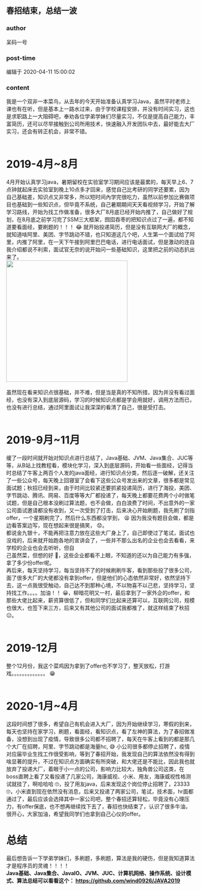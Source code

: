 ## 春招结束，总结一波
### author 
呆码一号
### post-time 

编辑于  2020-04-11 15:00:02
### content 
<div class="post-topic-des nc-post-content">
 <div>
  我是一个双非一本菜鸟，从去年的今天开始准备认真学习Java，虽然平时老师上课也有在听，但是基本上一路水过来，由于学校课程安排，并没有时间实习，这也是求职路上一大阻碍吧，奉劝各位学弟学妹们尽量实习，不仅是提高自己能力，丰富简历，还可以尽早接触到公司所用技术，快速融入开发团队中去，最好能去大厂实习，还会有转正机会，非常不错。
 </div>
 <div>
  <br/>
 </div>
 <h1>
  <strong>
   2019-4月~8月
  </strong>
 </h1>
 <div>
  4月开始认真学习java，暑期留校在实验室学习期间应该是最累的，每天早上6、7点钟就起床去实验室到晚上10点多才回来，感觉自己比考研的同学还要累，因为自己基础差，知识点又非常多，所以短时间內学完很吃力，虽然以前参加比赛做项目也基础到一些知识点，但毕竟不系统，自己暑期期间天天看视频学习，开始了解学习路线，开始为找工作做准备，很多大厂8月底已经开始内推了，自己做好了规划，在8月底之前学习完了SSM三大框架，囫囵吞枣的把知识点过了一遍，都不知道要看面经，要刷题的！！！
  <span>
   😂
  </span>
  就开始投递简历，但是没有互联网大厂的概念，就知道啥阿里、美团、字节跳动不错，也只知道这几个吧，人生第一个面试给了阿里，内推了阿里，在一天下午接到阿里巴巴电话，进行电话面试，但是激动的连自我介绍都说不利索，面试官无奈的说开始问一些基础知识，这里把之前的动态扒出来了。
  <br/>
 </div>
 <div>
  <img alt="" src="https://uploadfiles.nowcoder.com/images/20200411/280955713_1586571238824_86C8B3C34E73F40BF4A3DCA6CC92B84F" style="height:auto;width:324.0px;"/>
  <br/>
 </div>
 <div>
  <br/>
 </div>
 <div>
  虽然现在看来知识点很基础，并不难，但是当是真的不知所措，因为并没有看过面经，也没有深入到底层源码，学习的时候知识点都是学会用就好，调用方法而已，也没有进行总结，通过阿里面试让我深深的看清了自己，很是受打击。
 </div>
 <div>
  <br/>
 </div>
 <div>
  <h1>
   <strong>
    2019-9月~11月
   </strong>
  </h1>
 </div>
 <div>
  缓了一段时间就开始对知识点进行总结了，Java基础、JVM、Java集合、JUC等等，从B站上找教程看，模块化学习，深入到底层源码，开始看一些面经，记得当时总结了牛客上两百个人发的java面经，进行知识点分类，然后逐一破解，还关注了一些公众号，每天晚上回寝室了会看下这些公众号发出来的文章，很多都是常见面试题；秋招已经到来，由于时间比较紧还要抓紧投递简历，进行了海投，美团、字节跳动、腾讯、网易、百度等等大厂都投递了，每天晚上都要花费两个小时做笔试题，但是自己根本没刷过算法题，也不会做，白白浪费了时间，不出意外的一家公司面试邀请都没有收到，又一次受到了打击，后来决心开始刷题，我先刷了剑指offer，一个星期刷完了，然后什么东西都没学到，
  <span>
   😫
  </span>
  因为我没有题目会做，都是边看答案边写，现在想起来很是搞笑，
  <span>
   😟。
  </span>
 </div>
 <div>
  <span>
   都说金九银十，不能再把注意力放在这些大厂身上了，自己即使过了笔试，面试也没戏的，后来就开始跑各地的宣讲会了，一些并不那么出名的企业也会去看看，来学校的企业也会去听听，但自
  </span>
 </div>
 <div>
  <span>
   己虽然菜，但想的好
   <span>
    🤭，这些企业都看不上眼，不知道的还以为自己能力有多强，拿了多少份offer呢。
   </span>
   <br/>
  </span>
 </div>
 <div>
  <span>
   <span>
    再后来，每天坚持学习，每当坚持不了的时候刷刷牛客，看到那些投了很多公司，面了很多大厂的大佬都没有拿到offer，但是他们的心态依然非常好，依然坚持下去，这一点我很受触动，自己达不到那种心境，不以物喜不以己悲，坚持学习，坚持找工作。。。。加油！！
    <span>
     😀，柳暗花明又一村，最后拿到了一家外企的offer，和那些大佬比起来，薪资算很低了，但和同学们比起来还算可以，互联网公司，规模也很大，也签下来三方，后来又有其他公司的面试我都推了，就这样结束了秋招
     <span>
      😑。
     </span>
    </span>
    <br/>
   </span>
  </span>
 </div>
 <div>
  <span>
   <span>
    <span>
     <span>
      <br/>
     </span>
    </span>
   </span>
  </span>
 </div>
 <div>
  <span>
   <span>
    <span>
     <span>
      <h1>
       <strong>
        2019-12月
       </strong>
      </h1>
      <div>
       整个12月份，我这个菜鸡因为拿到了offer也不学习了，整天放松，打游戏。。。。。。。。。。。。。
       <span>
        😁
       </span>
       <br/>
      </div>
      <div>
       <span>
        <br/>
       </span>
      </div>
      <div>
       <span>
        <h1>
         <strong>
          2020-1月~4月
         </strong>
        </h1>
        这段时间想了很多，希望自己有机会进入大厂，因为开始继续学习，寒假的到来，每天也坚持在家学习，刷题，看面经，看知识点，看了左神的算法，为了春招做准备，没想到出现了疫情，导致很多公司都不招聘了，每天在牛客上看到的都是那几个大厂在招聘，阿里、字节跳动都是海量hc,
        <span>
         😅
        </span>
        小公司很多都停止招聘了，疫情对应届毕业生找工作很受影响，等到了春招开始，我发现自己的算法依然没有得到啥显著的提升，不过在知识点方面确实有所突破，和大佬还是不能比，因此我也就放弃了投递大厂，着眼于小一点的公司，影响力比较大，独角兽公司这类，在boss直聘上看了又看投递了几家公司，海康威视、小米、用友，海康威视性格测试就挂了，啊哈哈哈
        <span>
         🙄，投了用友java，后来发现这个岗位停止招聘了，23333
         <span>
          🙄，小米直到现在依然没有消息，后来又投递了两家公司，笔试，技术面，hr面都通过了，最后应该会选择其中一家公司吧，整个春招还算轻松，毕竟没有心理压力，有offer保底，也不想再继续找下去了，春招也快结束了，认识了很多牛油，很开心，大家加油，希望我同学们也拿到自己心仪的offer。
         </span>
        </span>
       </span>
      </div>
      <div>
       <h1>
        <strong>
         总结
        </strong>
       </h1>
       最后想告诉一下学弟学妹们，多刷题，多刷题，算法是我的硬伤，但是我知道算法才是程序员的灵魂！！！！
       <br/>
      </div>
      <div>
       <strong>
        Java基础、Java集合、JavaIO、JVM、JUC、计算机网络、操作系统、设计模式、算法总结可以看看这个：
        <a href="https://github.com/wind0926/JAVA2019" target="_blank">
         https://github.com/wind0926/JAVA2019
        </a>
       </strong>
      </div>
      <div>
       <br/>
      </div>
      <div>
       <span>
        <span>
         <span>
          <br/>
         </span>
        </span>
       </span>
      </div>
     </span>
    </span>
   </span>
  </span>
 </div>
</div>
